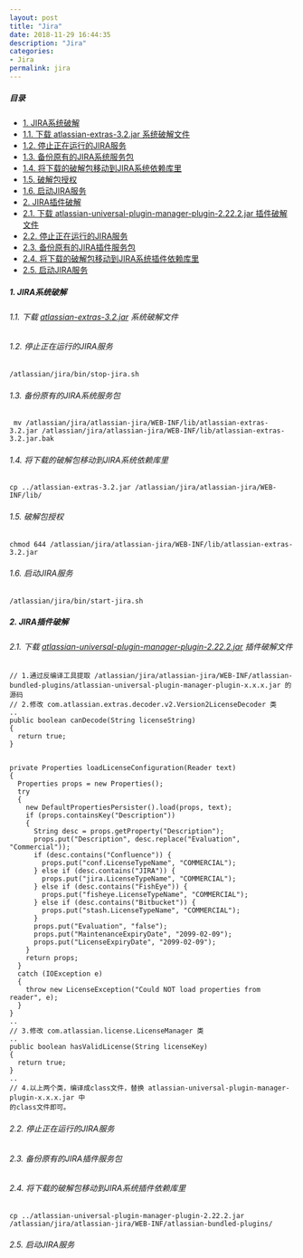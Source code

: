 ```yaml
---
layout: post
title: "Jira"
date: 2018-11-29 16:44:35
description: "Jira"
categories:
- Jira
permalink: jira
---
```


##### 目录
- [1. JIRA系统破解](1-JIRA系统破解)  
- [1.1. 下载 atlassian-extras-3.2.jar 系统破解文件](11-下载-atlassian-extras-32jar-系统破解文件)  
- [1.2. 停止正在运行的JIRA服务](12-停止正在运行的jira服务)
- [1.3. 备份原有的JIRA系统服务包](13-备份原有的jira系统服务包)  
- [1.4. 将下载的破解包移动到JIRA系统依赖库里](14--将下载的破解包移动到jira系统依赖库里)
- [1.5. 破解包授权](15-破解包授权)
- [1.6. 启动JIRA服务](16-启动jira服务)  
- [2. JIRA插件破解](2-jira插件破解)  
- [2.1. 下载 atlassian-universal-plugin-manager-plugin-2.22.2.jar 插件破解文件](21-下载-atlassian-universal-plugin-manager-plugin-2222jar-插件破解文件)  
- [2.2. 停止正在运行的JIRA服务](22-停止正在运行的jira服务)  
- [2.3. 备份原有的JIRA插件服务包](23-备份原有的jira插件服务包)  
- [2.4. 将下载的破解包移动到JIRA系统插件依赖库里](24-将下载的破解包移动到jira系统插件依赖库里)  
- [2.5. 启动JIRA服务](25-启动jira服务)  

##### 1. JIRA系统破解  
###### 1.1. 下载 [atlassian-extras-3.2.jar](/downloads/jira/atlassian-extras-3.2.jar) 系统破解文件  
###### 1.2. 停止正在运行的JIRA服务  
```vim
/atlassian/jira/bin/stop-jira.sh
```
###### 1.3. 备份原有的JIRA系统服务包  
```vim
 mv /atlassian/jira/atlassian-jira/WEB-INF/lib/atlassian-extras-3.2.jar /atlassian/jira/atlassian-jira/WEB-INF/lib/atlassian-extras-3.2.jar.bak
```
###### 1.4.  将下载的破解包移动到JIRA系统依赖库里  
```vim
cp ../atlassian-extras-3.2.jar /atlassian/jira/atlassian-jira/WEB-INF/lib/
```
###### 1.5. 破解包授权  
```vim
chmod 644 /atlassian/jira/atlassian-jira/WEB-INF/lib/atlassian-extras-3.2.jar
```
###### 1.6. 启动JIRA服务  
```vim
/atlassian/jira/bin/start-jira.sh
```
##### 2. JIRA插件破解  
###### 2.1. 下载 [atlassian-universal-plugin-manager-plugin-2.22.2.jar](/downloads/jira/atlassian-universal-plugin-manager-plugin-2.22.2.jar) 插件破解文件
```vim
// 1.通过反编译工具提取 /atlassian/jira/atlassian-jira/WEB-INF/atlassian-bundled-plugins/atlassian-universal-plugin-manager-plugin-x.x.x.jar 的源码
// 2.修改 com.atlassian.extras.decoder.v2.Version2LicenseDecoder 类
..
public boolean canDecode(String licenseString)
{
  return true;
}


private Properties loadLicenseConfiguration(Reader text)
{
  Properties props = new Properties();
  try
  {
    new DefaultPropertiesPersister().load(props, text);
    if (props.containsKey("Description"))
    {
      String desc = props.getProperty("Description");
      props.put("Description", desc.replace("Evaluation", "Commercial"));
      if (desc.contains("Confluence")) {
        props.put("conf.LicenseTypeName", "COMMERCIAL");
      } else if (desc.contains("JIRA")) {
        props.put("jira.LicenseTypeName", "COMMERCIAL");
      } else if (desc.contains("FishEye")) {
        props.put("fisheye.LicenseTypeName", "COMMERCIAL");
      } else if (desc.contains("Bitbucket")) {
        props.put("stash.LicenseTypeName", "COMMERCIAL");
      }
      props.put("Evaluation", "false");
      props.put("MaintenanceExpiryDate", "2099-02-09");
      props.put("LicenseExpiryDate", "2099-02-09");
    }
    return props;
  }
  catch (IOException e)
  {
    throw new LicenseException("Could NOT load properties from reader", e);
  }
}
..
// 3.修改 com.atlassian.license.LicenseManager 类
..
public boolean hasValidLicense(String licenseKey)
{
  return true;
}
..    
// 4.以上两个类，编译成class文件，替换 atlassian-universal-plugin-manager-plugin-x.x.x.jar 中
的class文件即可。
```
###### 2.2. 停止正在运行的JIRA服务  
###### 2.3. 备份原有的JIRA插件服务包  
###### 2.4. 将下载的破解包移动到JIRA系统插件依赖库里  
```vim
cp ../atlassian-universal-plugin-manager-plugin-2.22.2.jar /atlassian/jira/atlassian-jira/WEB-INF/atlassian-bundled-plugins/
```
###### 2.5. 启动JIRA服务  
